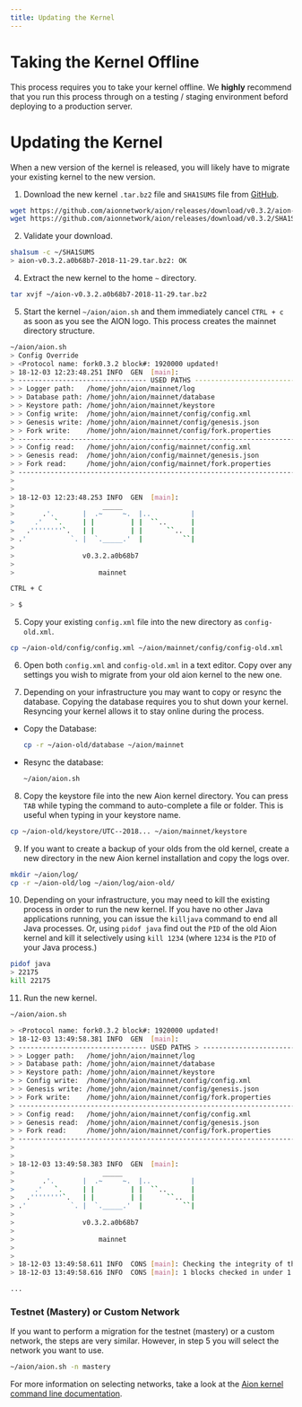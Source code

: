 ```yaml
---
title: Updating the Kernel
---
```


# Taking the Kernel Offline

This process requires you to take your kernel offline. We **highly** recommend that you run this process through on a testing / staging environment beford deploying to a production server.

# Updating the Kernel

When a new version of the kernel is released, you will likely have to migrate your existing kernel to the new version.

1. Download the new kernel `.tar.bz2` file and `SHA1SUMS` file from [GitHub](https://github.com/aionnetwork/aion/releases).

```bash
wget https://github.com/aionnetwork/aion/releases/download/v0.3.2/aion-v0.3.2.a0b68b7-2018-11-29.tar.bz2 -P ~/
wget https://github.com/aionnetwork/aion/releases/download/v0.3.2/SHA1SUMS -P ~/
```

2. Validate your download.

```bash
sha1sum -c ~/SHA1SUMS
> aion-v0.3.2.a0b68b7-2018-11-29.tar.bz2: OK
```

4. Extract the new kernel to the home `~` directory.

```bash
tar xvjf ~/aion-v0.3.2.a0b68b7-2018-11-29.tar.bz2
```

5. Start the kernel `~/aion/aion.sh` and them immediately cancel `CTRL + c` as soon as you see the AION logo. This process creates the mainnet directory structure.

```bash
~/aion/aion.sh
> Config Override
> <Protocol name: fork0.3.2 block#: 1920000 updated!
> 18-12-03 12:23:48.251 INFO  GEN  [main]: 
> -------------------------------- USED PATHS --------------------------------
> > Logger path:   /home/john/aion/mainnet/log
> > Database path: /home/john/aion/mainnet/database
> > Keystore path: /home/john/aion/mainnet/keystore
> > Config write:  /home/john/aion/mainnet/config/config.xml
> > Genesis write: /home/john/aion/mainnet/config/genesis.json
> > Fork write:    /home/john/aion/mainnet/config/fork.properties
> ----------------------------------------------------------------------------
> > Config read:   /home/john/aion/config/mainnet/config.xml
> > Genesis read:  /home/john/aion/config/mainnet/genesis.json
> > Fork read:     /home/john/aion/config/mainnet/fork.properties
> ----------------------------------------------------------------------------
>
>
> 18-12-03 12:23:48.253 INFO  GEN  [main]:
>                      _____
>       .'.       |  .~     ~.  |..          |
>     .'   `.     | |         | |  ``..      |
>   .''''''''`.   | |         | |      ``..  |
> .'           `. |  `._____.'  |          ``|
>
>                 v0.3.2.a0b68b7
>
>                     mainnet

CTRL + C

> $
```

5. Copy your existing `config.xml` file into the new directory as `config-old.xml`.

```bash
cp ~/aion-old/config/config.xml ~/aion/mainnet/config/config-old.xml
```

6. Open both `config.xml` and `config-old.xml` in a text editor. Copy over any settings you wish to migrate from your old aion kernel to the new one.

7. Depending on your infrastructure you may want to copy or resync the database. Copying the database requires you to shut down your kernel. Resyncing your kernel allows it to stay online during the process.

  - Copy the Database:

    ```bash
    cp -r ~/aion-old/database ~/aion/mainnet
    ```

  - Resync the database:

    ```bash
    ~/aion/aion.sh
    ```

8. Copy the keystore file into the new Aion kernel directory. You can press `TAB` while typing the command to auto-complete a file or folder. This is useful when typing in your keystore name.

```bash
cp ~/aion-old/keystore/UTC--2018... ~/aion/mainnet/keystore
```

9. If you want to create a backup of your olds from the old kernel, create a new directory in the new Aion kernel installation and copy the logs over.

```bash
mkdir ~/aion/log/
cp -r ~/aion-old/log ~/aion/log/aion-old/
```

10. Depending on your infrastructure, you may need to kill the existing process in order to run the new kernel. If you have no other Java applications running, you can issue the `killjava` command to end all Java processes. Or, using `pidof java` find out the `PID` of the old Aion kernel and kill it selectively using `kill 1234` (where `1234` is the `PID` of your Java process.)

```bash
pidof java
> 22175
kill 22175
```

11. Run the new kernel.

```bash
~/aion/aion.sh

> <Protocol name: fork0.3.2 block#: 1920000 updated!
> 18-12-03 13:49:58.381 INFO  GEN  [main]:
> -------------------------------- USED PATHS > --------------------------------
> > Logger path:   /home/john/aion/mainnet/log
> > Database path: /home/john/aion/mainnet/database
> > Keystore path: /home/john/aion/mainnet/keystore
> > Config write:  /home/john/aion/mainnet/config/config.xml
> > Genesis write: /home/john/aion/mainnet/config/genesis.json
> > Fork write:    /home/john/aion/mainnet/config/fork.properties
> -------------------------------------------------------------------------> ---
> > Config read:   /home/john/aion/mainnet/config/config.xml
> > Genesis read:  /home/john/aion/mainnet/config/genesis.json
> > Fork read:     /home/john/aion/mainnet/config/fork.properties
> -------------------------------------------------------------------------> ---
>
>
> 18-12-03 13:49:58.383 INFO  GEN  [main]:
>                      _____
>       .'.       |  .~     ~.  |..          |
>     .'   `.     | |         | |  ``..      |
>   .''''''''`.   | |         | |      ``..  |
> .'           `. |  `._____.'  |          ``|
>
>                 v0.3.2.a0b68b7
>
>                     mainnet
>
>
> 18-12-03 13:49:58.611 INFO  CONS [main]: Checking the integrity of the > total difficulty information...
> 18-12-03 13:49:58.616 INFO  CONS [main]: 1 blocks checked in under 1 sec.

...
```

### Testnet (Mastery) or Custom Network

If you want to perform a migration for the testnet (mastery) or a custom network, the steps are very similar. However, in step 5 you will select the network you want to use.

```bash
~/aion/aion.sh -n mastery
```

For more information on selecting networks, take a look at the [Aion kernel command line documentation](/aion-node/kernel/command-line).